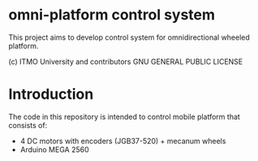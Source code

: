 # omni-platform control system
This project aims to develop control system for omnidirectional wheeled platform. 

(c) ITMO University and contributors
GNU GENERAL PUBLIC LICENSE

# Introduction
The code in this repository is intended to control mobile platform that consists of:
* 4 DC motors with encoders (JGB37-520) + mecanum wheels
* Arduino MEGA 2560